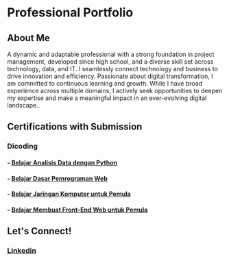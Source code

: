 # Professional Portfolio

## About Me  
A dynamic and adaptable professional with a strong foundation in project management, developed since high school, and a diverse skill set across technology, data, and IT. I seamlessly connect technology and business to drive innovation and efficiency. Passionate about digital transformation, I am committed to continuous learning and growth. While I have broad experience across multiple domains, I actively seek opportunities to deepen my expertise and make a meaningful impact in an ever-evolving digital landscape..  

## Certifications with Submission

### Dicoding
#### - [Belajar Analisis Data dengan Python](https://github.com/abdlsykr/portofolio/tree/main/Dicoding/Belajar%20Analisis%20Data%20dengan%20Python)
#### - [Belajar Dasar Pemrograman Web](https://github.com/abdlsykr/portofolio/tree/main/Dicoding/Belajar%20Dasar%20Pemrograman%20Web)
#### - [Belajar Jaringan Komputer untuk Pemula](https://github.com/abdlsykr/portofolio/tree/main/Dicoding/Belajar%20Jaringan%20Komputer%20untuk%20Pemula)
#### - [Belajar Membuat Front-End Web untuk Pemula](https://github.com/abdlsykr/portofolio/tree/main/Dicoding/Belajar%20Membuat%20Front-End%20Web%20untuk%20Pemula)

## Let's Connect!  
### [Linkedin](https://www.linkedin.com/in/abdulsyukurkamaruddin/)
